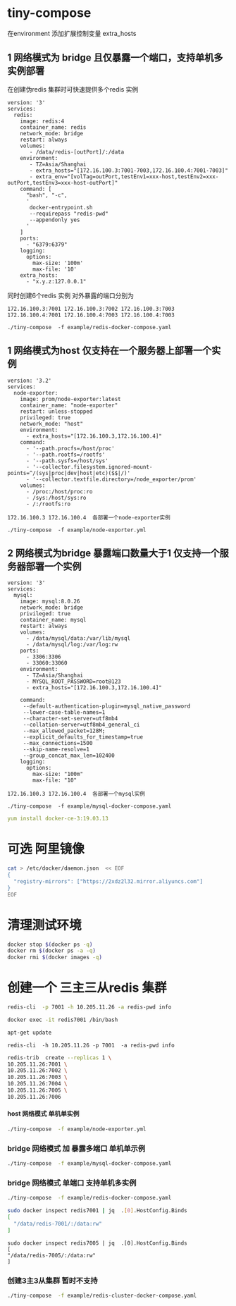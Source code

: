 # tiny-compose





在environment   添加扩展控制变量 extra_hosts





## 1 网络模式为 bridge 且仅暴露一个端口，支持单机多实例部署





在创建伪redis 集群时可快速提供多个redis 实例



```
version: '3'
services:
  redis:
    image: redis:4
    container_name: redis
    network_mode: bridge
    restart: always
    volumes:
       - /data/redis-[outPort]/:/data
    environment:
       - TZ=Asia/Shanghai
       - extra_hosts="[172.16.100.3:7001-7003,172.16.100.4:7001-7003]"
       - extra_env="[volTag=outPort,testEnv1=xxx-host,testEnv2=xxx-outPort,testEnv3=xxx-host-outPort]"
    command: [
      "bash", "-c",
      '
       docker-entrypoint.sh
       --requirepass "redis-pwd"
       --appendonly yes
      '
    ]
    ports:
      - "6379:6379"
    logging:
      options:
        max-size: '100m'
        max-file: '10'
    extra_hosts:
      - "x.y.z:127.0.0.1"

```



同时创建6个redis 实例 对外暴露的端口分别为



```
172.16.100.3:7001 172.16.100.3:7002 172.16.100.3:7003
172.16.100.4:7001 172.16.100.4:7003 172.16.100.4:7003
```







```
./tiny-compose  -f example/redis-docker-compose.yaml 
```









## 1 网络模式为host 仅支持在一个服务器上部署一个实例



```
version: '3.2'
services:
  node-exporter:
    image: prom/node-exporter:latest
    container_name: "node-exporter"
    restart: unless-stopped    
    privileged: true
    network_mode: "host"
    environment:
      - extra_hosts="[172.16.100.3,172.16.100.4]"
    command:
      - '--path.procfs=/host/proc'      
      - '--path.rootfs=/rootfs'
      - '--path.sysfs=/host/sys'
      - '--collector.filesystem.ignored-mount-points=^/(sys|proc|dev|host|etc)($$|/)'
      - '--collector.textfile.directory=/node_exporter/prom'    
    volumes:
      - /proc:/host/proc:ro
      - /sys:/host/sys:ro
      - /:/rootfs:ro

```





```
172.16.100.3 172.16.100.4  各部署一个node-exporter实例
```



```
./tiny-compose  -f example/node-exporter.yml 
```





## 2 网络模式为bridge 暴露端口数量大于1 仅支持一个服务器部署一个实例





```
version: '3'
services:
  mysql:
    image: mysql:8.0.26
    network_mode: bridge
    privileged: true
    container_name: mysql
    restart: always
    volumes:
      - /data/mysql/data:/var/lib/mysql
      - /data/mysql/log:/var/log:rw
    ports:
      - 3306:3306
      - 33060:33060
    environment:
      - TZ=Asia/Shanghai
      - MYSQL_ROOT_PASSWORD=root@123
      - extra_hosts="[172.16.100.3,172.16.100.4]"

    command: 
     --default-authentication-plugin=mysql_native_password 
     --lower-case-table-names=1
     --character-set-server=utf8mb4
     --collation-server=utf8mb4_general_ci
     --max_allowed_packet=128M;
     --explicit_defaults_for_timestamp=true
     --max_connections=1500
     --skip-name-resolve=1
     --group_concat_max_len=102400
    logging:
      options:
        max-size: "100m"
        max-file: "10"
```



```
172.16.100.3 172.16.100.4  各部署一个mysql实例
```



```
./tiny-compose  -f example/mysql-docker-compose.yaml
```






```yaml
yum install docker-ce-3:19.03.13
```


# 可选 阿里镜像

```bash
cat > /etc/docker/daemon.json  << EOF
{
  "registry-mirrors": ["https://2xdz2l32.mirror.aliyuncs.com"]
}
EOF
```


# 清理测试环境

```bash
docker stop $(docker ps -q)   
docker rm $(docker ps -a -q)
docker rmi $(docker images -q)
```


# 创建一个 三主三从redis 集群


```bash
redis-cli  -p 7001 -h 10.205.11.26 -a redis-pwd info
```

```bash
docker exec -it redis7001 /bin/bash
```

```bash
apt-get update
```

```
redis-cli  -h 10.205.11.26 -p 7001  -a redis-pwd info
```


```bash
redis-trib  create --replicas 1 \
10.205.11.26:7001 \
10.205.11.26:7002 \
10.205.11.26:7003 \
10.205.11.26:7004 \
10.205.11.26:7005 \
10.205.11.26:7006 
```



#### host 网络模式 单机单实例
```bash 
./tiny-compose  -f example/node-exporter.yml
```


### bridge 网络模式 加 暴露多端口   单机单示例 

```bash
./tiny-compose  -f example/mysql-docker-compose.yaml
```


### bridge 网络模式 单端口  支持单机多实例

```bash
./tiny-compose  -f example/redis-docker-compose.yaml
```


```bash
sudo docker inspect redis7001 | jq  .[0].HostConfig.Binds
[
  "/data/redis-7001/:/data:rw"
]
```

```
sudo docker inspect redis7005 | jq  .[0].HostConfig.Binds
[
"/data/redis-7005/:/data:rw"
]
```



###  创建3主3从集群 暂时不支持

```bash
./tiny-compose  -f example/redis-cluster-docker-compose.yaml 
```
